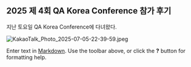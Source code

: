 ## 2025 제 4회 QA Korea Conference 참가 후기

지난 토요일 QA Korea Conference에 다녀왔다. 

![KakaoTalk_Photo_2025-07-05-22-39-59.jpeg]({{site.baseurl}}/_posts/KakaoTalk_Photo_2025-07-05-22-39-59.jpeg)

Enter text in [Markdown](http://daringfireball.net/projects/markdown/). Use the toolbar above, or click the **?** button for formatting help.
